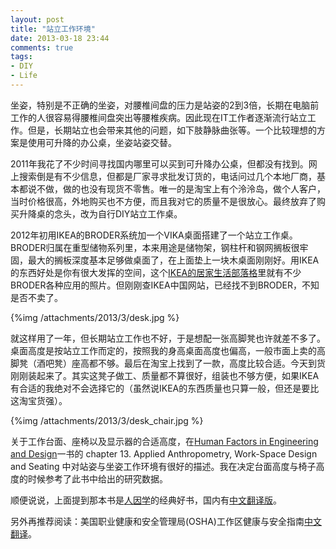 ```yaml
---
layout: post
title: "站立工作环境"
date: 2013-03-18 23:44
comments: true
tags: 
- DIY
- Life
---
```

坐姿，特别是不正确的坐姿，对腰椎间盘的压力是站姿的2到3倍，长期在电脑前工作的人很容易得腰椎间盘突出等腰椎疾病。因此现在IT工作者逐渐流行站立工作。但是，长期站立也会带来其他的问题，如下肢静脉曲张等。一个比较理想的方案是使用可升降的办公桌，坐姿站姿交替。

2011年我花了不少时间寻找国内哪里可以买到可升降办公桌，但都没有找到。网上搜索倒是有不少信息，但都是厂家寻求批发订货的，电话问过几个本地厂商，基本都说不做，做的也没有现货不零售。唯一的是淘宝上有个泠泠岛，做个人客户，当时价格很高，外地购买也不方便，而且我对它的质量不是很放心。最终放弃了购买升降桌的念头，改为自行DIY站立工作桌。

2012年初用IKEA的BRODER系统加一个VIKA桌面搭建了一个站立工作桌。BRODER归属在重型储物系列里，本来用途是储物架，钢柱杆和钢网搁板很牢固，最大的搁板深度基本足够做桌面了，在上面垫上一块木桌面刚刚好。用IKEA的东西好处是你有很大发挥的空间，这个[IKEA的居家生活部落格](http://www.wretch.cc/blog/ikeameatball/12392137)里就有不少BRODER各种应用的照片。但刚刚查IKEA中国网站，已经找不到BRODER，不知是否不卖了。

{%img /attachments/2013/3/desk.jpg %}

就这样用了一年，但长期站立工作也不好，于是想配一张高脚凳也许就差不多了。桌面高度是按站立工作而定的，按照我的身高桌面高度也偏高，一般市面上卖的高脚凳（酒吧凳）座高都不够。最后在淘宝上找到了一款，高度比较合适。今天到货刚刚装起来了。其实这凳子做工、质量都不算很好，组装也不够方便，如果IKEA有合适的我绝对不会选择它的（虽然说IKEA的东西质量也只算一般，但还是要比这淘宝货强）。

{%img /attachments/2013/3/desk_chair.jpg %}

关于工作台面、座椅以及显示器的合适高度，在[Human Factors in Engineering and Design](http://book.douban.com/subject/11652185/)一书的 chapter 13. Applied Anthropometry, Work-Space Design and Seating 中对站姿与坐姿工作环境有很好的描述。我在决定台面高度与椅子高度的时候参考了此书中给出的研究数据。

顺便说说，上面提到那本书是[人因学](http://zh.wikipedia.org/wiki/%E4%BA%BA%E5%9B%A0%E5%B7%A5%E7%A8%8B%E5%AD%A6)的经典好书，国内有[中文翻译版](http://book.douban.com/subject/3746065/)。

另外再推荐阅读：美国职业健康和安全管理局(OSHA)工作区健康与安全指南[中文翻译](http://www.youliv.com/ErgoStandard/WSGoodPositions.aspx)。